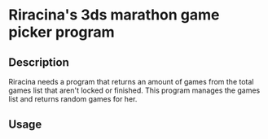 # Riracina's 3ds marathon game picker program

## Description

Riracina needs a program that returns an amount of games from the total games list that aren't locked or finished. This program manages the games list and returns random games for her.

## Usage

